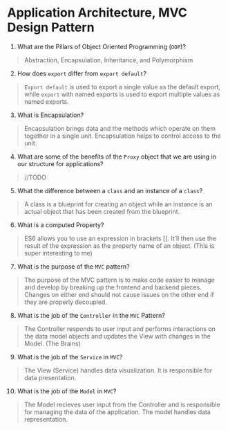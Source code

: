 # Application Architecture, MVC Design Pattern
01. What are the Pillars of Object Oriented Programming (`OOP`)?
  
  > Abstraction, Encapsulation, Inheritance, and Polymorphism

02. How does `export` differ from `export default`?
  
  > `Export default` is used to export a single value as the default export, while `export` with named exports is used to export multiple values as named exports.

03. What is Encapsulation?
  
  > Encapsulation brings data and the methods which operate on them together in a single unit. Encapsulation helps to control access to the unit.

04. What are some of the benefits of the `Proxy` object that we are using in our structure for applications?
  
  > //TODO

05. What the difference between a `class` and an instance of a `class`?
  
  > A class is a blueprint for creating an object while an instance is an actual object that has been created from the blueprint.

06. What is a computed Property?
  
  > ES6 allows you to use an expression in brackets []. It’ll then use the result of the expression as the property name of an object. (This is super interesting to me)

07. What is the purpose of the `MVC` pattern?
  
  > The purpose of the MVC pattern is to make code easier to manage and develop by breaking up the frontend and backend pieces. Changes on either end should not cause issues on the other end if they are properly decoupled.

08. What is the job of the `Controller` in the `MVC` Pattern?
  
  > The Controller responds to user input and performs interactions on the data model objects and updates the View with changes in the Model. (The Brains) 

09. What is the job of the `Service` in `MVC`?
  
  > The View (Service) handles data visualization. It is responsible for data presentation.

10. What is the job of the `Model` in `MVC`?
  
  > The Model recieves user input from the Controller and is responsible for managing the data of the application. The model handles data representation.
